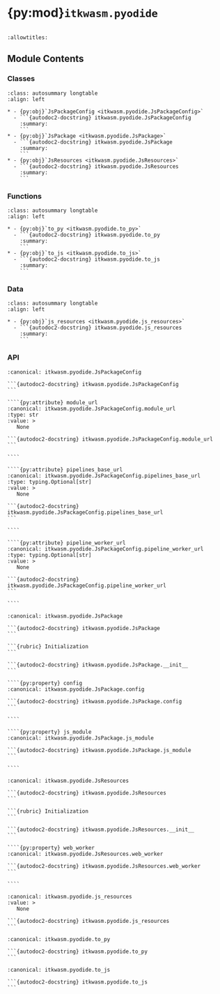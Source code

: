 # {py:mod}`itkwasm.pyodide`

```{py:module} itkwasm.pyodide
```

```{autodoc2-docstring} itkwasm.pyodide
:allowtitles:
```

## Module Contents

### Classes

````{list-table}
:class: autosummary longtable
:align: left

* - {py:obj}`JsPackageConfig <itkwasm.pyodide.JsPackageConfig>`
  - ```{autodoc2-docstring} itkwasm.pyodide.JsPackageConfig
    :summary:
    ```
* - {py:obj}`JsPackage <itkwasm.pyodide.JsPackage>`
  - ```{autodoc2-docstring} itkwasm.pyodide.JsPackage
    :summary:
    ```
* - {py:obj}`JsResources <itkwasm.pyodide.JsResources>`
  - ```{autodoc2-docstring} itkwasm.pyodide.JsResources
    :summary:
    ```
````

### Functions

````{list-table}
:class: autosummary longtable
:align: left

* - {py:obj}`to_py <itkwasm.pyodide.to_py>`
  - ```{autodoc2-docstring} itkwasm.pyodide.to_py
    :summary:
    ```
* - {py:obj}`to_js <itkwasm.pyodide.to_js>`
  - ```{autodoc2-docstring} itkwasm.pyodide.to_js
    :summary:
    ```
````

### Data

````{list-table}
:class: autosummary longtable
:align: left

* - {py:obj}`js_resources <itkwasm.pyodide.js_resources>`
  - ```{autodoc2-docstring} itkwasm.pyodide.js_resources
    :summary:
    ```
````

### API

`````{py:class} JsPackageConfig
:canonical: itkwasm.pyodide.JsPackageConfig

```{autodoc2-docstring} itkwasm.pyodide.JsPackageConfig
```

````{py:attribute} module_url
:canonical: itkwasm.pyodide.JsPackageConfig.module_url
:type: str
:value: >
   None

```{autodoc2-docstring} itkwasm.pyodide.JsPackageConfig.module_url
```

````

````{py:attribute} pipelines_base_url
:canonical: itkwasm.pyodide.JsPackageConfig.pipelines_base_url
:type: typing.Optional[str]
:value: >
   None

```{autodoc2-docstring} itkwasm.pyodide.JsPackageConfig.pipelines_base_url
```

````

````{py:attribute} pipeline_worker_url
:canonical: itkwasm.pyodide.JsPackageConfig.pipeline_worker_url
:type: typing.Optional[str]
:value: >
   None

```{autodoc2-docstring} itkwasm.pyodide.JsPackageConfig.pipeline_worker_url
```

````

`````

`````{py:class} JsPackage(config: itkwasm.pyodide.JsPackageConfig)
:canonical: itkwasm.pyodide.JsPackage

```{autodoc2-docstring} itkwasm.pyodide.JsPackage
```

```{rubric} Initialization
```

```{autodoc2-docstring} itkwasm.pyodide.JsPackage.__init__
```

````{py:property} config
:canonical: itkwasm.pyodide.JsPackage.config

```{autodoc2-docstring} itkwasm.pyodide.JsPackage.config
```

````

````{py:property} js_module
:canonical: itkwasm.pyodide.JsPackage.js_module

```{autodoc2-docstring} itkwasm.pyodide.JsPackage.js_module
```

````

`````

`````{py:class} JsResources()
:canonical: itkwasm.pyodide.JsResources

```{autodoc2-docstring} itkwasm.pyodide.JsResources
```

```{rubric} Initialization
```

```{autodoc2-docstring} itkwasm.pyodide.JsResources.__init__
```

````{py:property} web_worker
:canonical: itkwasm.pyodide.JsResources.web_worker

```{autodoc2-docstring} itkwasm.pyodide.JsResources.web_worker
```

````

`````

````{py:data} js_resources
:canonical: itkwasm.pyodide.js_resources
:value: >
   None

```{autodoc2-docstring} itkwasm.pyodide.js_resources
```

````

````{py:function} to_py(js_proxy)
:canonical: itkwasm.pyodide.to_py

```{autodoc2-docstring} itkwasm.pyodide.to_py
```
````

````{py:function} to_js(py)
:canonical: itkwasm.pyodide.to_js

```{autodoc2-docstring} itkwasm.pyodide.to_js
```
````
